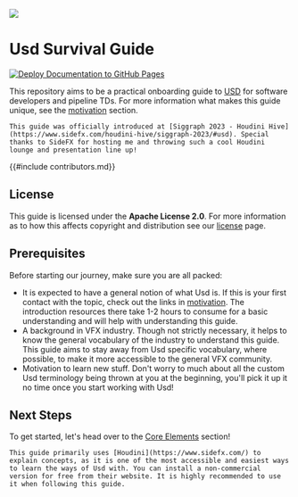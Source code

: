 ![](../UsdSurvivalGuide.png#center)

# Usd Survival Guide
[![Deploy Documentation to GitHub Pages](https://github.com/LucaScheller/VFX-UsdAssetResolver/actions/workflows/mdbook.yml/badge.svg)](https://github.com/LucaScheller/VFX-UsdSurvivalGuide/actions/workflows/mdbook.yml)

This repository aims to be a practical onboarding guide to [USD](https://openusd.org/release/index.html) for software developers and pipeline TDs.
For more information what makes this guide unique, see the [motivation](./introduction/motivation.md) section.

```admonish success title="Siggraph Presentation"
This guide was officially introduced at [Siggraph 2023 - Houdini Hive](https://www.sidefx.com/houdini-hive/siggraph-2023/#usd). Special thanks to SideFX for hosting me and throwing such a cool Houdini lounge and presentation line up!
```

{{#include contributors.md}}

## License 
This guide is licensed under the **Apache License 2.0**. For more information as to how this affects copyright and distribution see our [license](https://github.com/LucaScheller/VFX-UsdSurvivalGuide/blob/main/LICENSE) page.

## Prerequisites
Before starting our journey, make sure you are all packed:
- It is expected to have a general notion of what Usd is. If this is your first contact with the topic, check out the links in [motivation](./introduction/motivation.md). The introduction resources there take 1-2 hours to consume for a basic understanding and will help with understanding this guide.
- A background in VFX industry. Though not strictly necessary, it helps to know the general vocabulary of the industry to understand this guide. This guide aims to stay away from Usd specific vocabulary, where possible, to make it more accessible to the general VFX community.
- Motivation to learn new stuff. Don't worry to much about all the custom Usd terminology being thrown at you at the beginning, you'll pick it up it no time once you start working with Usd!

## Next Steps
To get started, let's head over to the [Core Elements](./core/overview.md) section!

```admonish tip
This guide primarily uses [Houdini](https://www.sidefx.com/) to explain concepts, as it is one of the most accessible and easiest ways to learn the ways of Usd with. You can install a non-commercial version for free from their website. It is highly recommended to use it when following this guide.
```